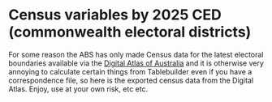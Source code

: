 # Census variables by 2025 CED (commonwealth electoral districts)

For some reason the ABS has only made Census data for the latest electoral boundaries available via the [Digital Atlas of Australia](https://digital.atlas.gov.au/apps/102094cea83741a2b3d3cc90458f2aee/explore) and it is otherwise very annoying to calculate certain things from Tablebuilder even if you have a correspondence file, so here is the exported census data from the Digital Atlas. Enjoy, use at your own risk, etc etc.
